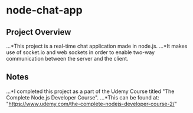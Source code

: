 # node-chat-app

## Project Overview
...*This project is a real-time chat application made in node.js.
...*It makes use of socket.io and web sockets in order to enable two-way communication between the server and the client.

## Notes
...*I completed this project as a part of the Udemy Course titled "The Complete Node.js Developer Course".
...*This can be found at: "https://www.udemy.com/the-complete-nodejs-developer-course-2/"


